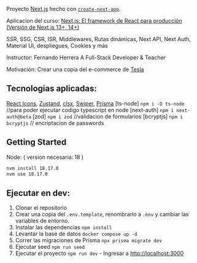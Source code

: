 Proyecto [Next.js](https://nextjs.org/) hecho con [`create-next-app`](https://github.com/vercel/next.js/tree/canary/packages/create-next-app).

Aplicacion del curso: 
[Next.js: El framework de React para producción (Versión de Next.js 13+, 14+)](https://santec.udemy.com/course/nextjs-fh/)

SSR, SSG, CSR, ISR, Middlewares, Rutas dinámicas, Next API, Next Auth, Material UI, despliegues, Cookies y más

   Instructor:
      Fernando Herrera
      A Full-Stack Developer & Teacher

   Motivación:
      Crear una copia del e-commerce de [Tesla](https://shop.tesla.com/es_es/)


## Tecnologias aplicadas:

[React Icons](https://react-icons.github.io/react-icons/), 
[Zustand](https://zustand-demo.pmnd.rs/), 
[clsx](https://nextjs.org/learn-pages-router/basics/assets-metadata-css/styling-tips), 
[Swiper](https://swiperjs.com/), 
[Prisma](https://www.prisma.io/)
[ts-node] ```npm i -D ts-node``` //para poder ejecutar codigo typescript en node
[next-auth] ```npm i next-auth@beta```
[zod] ```npm i zod``` //validacion de formularios
[bcryptjs] ```npm i bcryptjs``` // encriptacion de passwords

## Getting Started

   Node: ( version necesaria: 18 )
```bash
nvm install 18.17.0
nvm use 18.17.0
```

## Ejecutar en dev:

1. Clonar el repositorio
2. Crear una copia del ```.env.template```, renombrarlo a ```.ènv``` y cambiar las variables de entorno.
3. Instalar las dependencias ```npm install```
4. Levantar la base de datos ```docker compose up -d```
5. Correr las migraciones de Prisma ```npx prisma migrate dev``` 
6. Ejecutar seed ```npm run seed```
7. Ejecutar el proyecto ```npm run dev```  - Ingresar a [http://localhost:3000](http://localhost:3000) 



